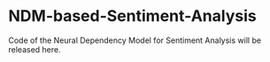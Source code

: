 # NDM-based-Sentiment-Analysis
Code of the Neural Dependency Model for Sentiment Analysis will be released here.

